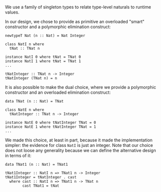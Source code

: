 
We use a family of singleton types to relate type-level naturals to runtime values.



In our design, we chose to provide as primitive an overloaded "smart" constructor and a polymorphic elimination construct:


```wiki
newtypeT Nat (n :: Nat) = Nat Integer

class NatI n where
  tNat :: TNat n

instance NatI 0 where tNat = TNat 0
instance NatI 1 where tNat = TNat 1
...

tNatInteger :: TNat n -> Integer
tNatInteger (TNat n) = n
```


It is also possible to make the dual choice, where we provide a polymorphic constructor and an overloaded elimination construct:


```wiki
data TNat (n :: Nat) = TNat

class NatE n where
  tNatInteger :: TNat n -> Integer

instance NatE 0 where tNatInteger TNat = 0
instance NatE 1 where tNatInteger TNat = 1
...
```


We made this choice, at least in part, because it made the implementation simpler: the evidence for class `NatI` is just an integer.  Note that our choice does not loose any generality because we can define the alternative design in terms of it:


```wiki
data TNat1 (n :: Nat) = TNat1

tNat1Integer :: NatI n => TNat1 n -> Integer
tNat1Integer = tNatInteger . cast
  where cast :: NatI n => TNat1 n -> TNat n
        cast TNat1 = tNat
```